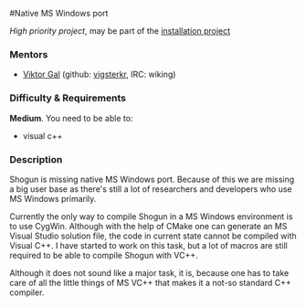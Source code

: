#Native MS Windows port

*High priority project*, may be part of the [installation project](GSoC_2015_project_installation)

### Mentors
 * [Viktor Gal](http://maeth.com/) (github: [vigsterkr](https://github.com/vigsterkr), IRC: wiking)

### Difficulty & Requirements
**Medium**. You need to be able to:
 - visual c++

### Description
Shogun is missing native MS Windows port. Because of this we are missing a big user base as there's still a lot of researchers and developers who use MS Windows primarily.

Currently the only way to compile Shogun in a MS Windows environment is to use CygWin. Although with the help of CMake one can generate an MS Visual Studio solution file, the code in current state cannot be compiled with Visual C++. I have started to work on this task, but a lot of macros are still required to be able to compile Shogun with VC++.

Although it does not sound like a major task, it is, because one has to take care of all the little things of MS VC++ that makes it a not-so standard C++ compiler.
